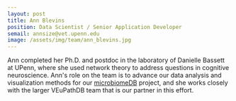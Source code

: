 ```yaml
---
layout: post
title: Ann Blevins
position: Data Scientist / Senior Application Developer
semail: annsize@vet.upenn.edu
image: /assets/img/team/ann_blevins.jpg
---
```


Ann completed her Ph.D. and postdoc in the laboratory of Danielle Bassett at UPenn, where she used network theory to address questions in cognitive neuroscience.  Ann's role on the team is to advance our data analysis and visualization methods for our [microbiomeDB](http://microbiomedb.org/) project, and she works closely with the larger VEuPathDB team that is our partner in this effort.  